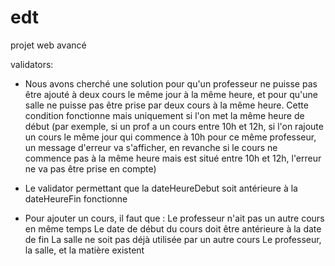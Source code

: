 # edt
projet web avancé

validators: 
- Nous avons cherché une solution pour qu'un professeur ne puisse pas être ajouté à deux cours le même jour à la même heure, et pour qu'une salle ne puisse pas être prise par deux cours à la même heure. Cette condition fonctionne mais uniquement si l'on met la même heure de début (par exemple, si un prof a un cours entre 10h et 12h, si l'on rajoute un cours le même jour qui commence à 10h pour ce même professeur, un message d'erreur va s'afficher, en revanche si le cours ne commence pas à la même heure mais est situé entre 10h et 12h, l'erreur ne va pas être prise en compte)
- Le validator permettant que la dateHeureDebut soit antérieure à la dateHeureFin fonctionne 

- Pour ajouter un cours, il faut que : 
  Le professeur n'ait pas un autre cours en même temps
  Le date de début du cours doit être antérieure à la date de fin
  La salle ne soit pas déjà utilisée par un autre cours
  Le professeur, la salle, et la matière existent 

  